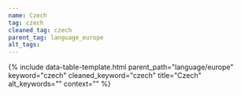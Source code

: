 ```yaml
---
name: Czech
tag: czech
cleaned_tag: czech
parent_tag: language_europe
alt_tags: 
---
```


{% include data-table-template.html 
  parent_path="language/europe" 
  keyword="czech" 
  cleaned_keyword="czech" 
  title="Czech"
  alt_keywords=""
  context=""
%}

